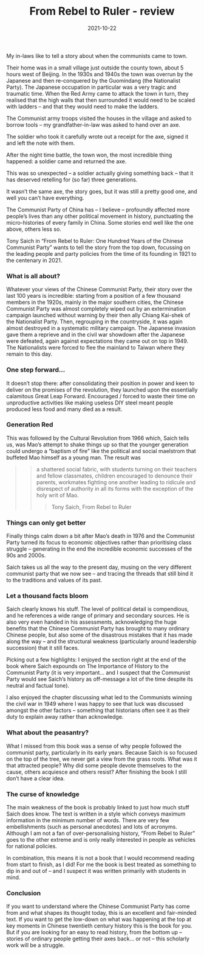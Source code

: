﻿---
layout: layouts/bookreview.njk

tags:
  - post
  - review

title: From Rebel to Ruler - review
review_book_main_title: From Rebel to Ruler
review_book_sub_title: One Hundred Years of the Chinese Communist Party
review_book_author: Tony Saich
review_book_author_surname: Saich
review_book_image_url: https://res.cloudinary.com/ds2o5ecdw/image/upload/acovers/0674988116.02._SCL_.jpg
review_book_image_small_url: https://res.cloudinary.com/ds2o5ecdw/image/upload/acovers/0674988116.02._SCM_.jpg
review_publication_date: 2021-07-30
review_publisher: Harvard University Press
review_pages: 544
review_ISBN13: 978-0674988118
review_book_tags:
  - [Asia]
  - [Contemporary, Late Modern]
  - [Political]
  - [China]
review_podcasts:
  - [https://www.listennotes.com/e/6d22ffdafd744dd5a888b8a7769ab029, The Lawfare Podcast, Tony Saich on 100 Years of the CCP]
shopping_links:
  - [https://www.amazon.co.uk/Rebel-Ruler-Hundred-Chinese-Communist/dp/0674988116/, Amazon UK, Amazon UK book link]
  - [https://www.amazon.com/Rebel-Ruler-Hundred-Chinese-Communist/dp/0674988116/, Amazon US, Amazon US book link]
post_author: Anthony Webb
date: 2021-10-22
review_rating: ★★★☆☆
permalink: '/2021/10/22/from-rebel-to-ruler/'
review_summary: '<p>If you want to understand where the Chinese Communist Party has come from and what shapes its thought today, From Rebel to Ruler is an excellent and fair-minded text.</p><p>But if you are looking for an easy to read history that will bring the period to life, this scholarly work will be a struggle.</p>'
---
My in-laws like to tell a story about when the communists came to town.

Their home was in a small village just outside the county town, about 5 hours west of Beijing. In the 1930s and 1940s the town was overrun by the Japanese and then re-conquered by the Guomindang (the Nationalist Party). The Japanese occupation in particular was a very tragic and traumatic time. When the Red Army came to attack the town in turn, they realised that the high walls that then surrounded it would need to be scaled with ladders – and that they would need to make the ladders.

The Communist army troops visited the houses in the village and asked to borrow tools – my grandfather-in-law was asked to hand over an axe.

The soldier who took it carefully wrote out a receipt for the axe, signed it and left the note with them.

After the night time battle, the town won, the most incredible thing happened: a soldier came and returned the axe.

This was so unexpected – a soldier actually giving something back – that it has deserved retelling for (so far) three generations.

It wasn’t the same axe, the story goes, but it was still a pretty good one, and well you can’t have everything.

The Communist Party of China has – I believe – profoundly affected more people’s lives than any other political movement in history, punctuating the micro-histories of every family in China. Some stories end well like the one above, others less so.

Tony Saich in “From Rebel to Ruler: One Hundred Years of the Chinese Communist Party” wants to tell the story from the top down, focussing on the leading people and party policies from the time of its founding in 1921 to the centenary in 2021.

### What is all about?

Whatever your views of the Chinese Communist Party, their story over the last 100 years is incredible: starting from a position of a few thousand members in the 1920s, mainly in the major southern cities, the Chinese Communist Party was almost completely wiped out by an extermination campaign launched without warning by their then ally Chiang Kai-shek of the Nationalist Party. Then, regrouping in the countryside, it was again almost destroyed in a systematic military campaign. The Japanese invasion gave them a reprieve and in the civil war showdown after the Japanese were defeated, again against expectations they came out on top in 1949. The Nationalists were forced to flee the mainland to Taiwan where they remain to this day.

### One step forward…

It doesn’t stop there: after consolidating their position in power and keen to deliver on the promises of the revolution, they launched upon the essentially calamitous Great Leap Forward. Encouraged / forced to waste their time on unproductive activities like making useless DIY steel meant people produced less food and many died as a result.

### Generation Red

This was followed by the Cultural Revolution from 1966 which, Saich tells us, was Mao’s attempt to shake things up so that the younger generation could undergo a “baptism of fire” like the political and social maelstrom that buffeted Mao himself as a young man. The result was

>> a shattered social fabric, with students turning on their teachers and fellow classmates, children encouraged to denounce their parents, workmates fighting one another leading to ridicule and disrespect of authority in all its forms with the exception of the holy writ of Mao.
>>>
>>>Tony Saich, From Rebel to Ruler

### Things can only get better

Finally things calm down a bit after Mao’s death in 1976 and the Communist Party turned its focus to economic objectives rather than prioritising class struggle – generating in the end the incredible economic successes of the 90s and 2000s.

Saich takes us all the way to the present day, musing on the very different communist party that we now see – and tracing the threads that still bind it to the traditions and values of its past.

### Let a thousand facts bloom

Saich clearly knows his stuff. The level of political detail is compendious, and he references a wide range of primary and secondary sources. He is also very even handed in his assessments, acknowledging the huge benefits that the Chinese Communist Party has brought to many ordinary Chinese people, but also some of the disastrous mistakes that it has made along the way – and the structural weakness (particularly around leadership succession) that it still faces.

Picking out a few highlights: I enjoyed the section right at the end of the book where Saich expounds on The Importance of History to the Communist Party (it is very important… and I suspect that the Communist Party would see Saich’s history as off-message a lot of the time despite its neutral and factual tone).

I also enjoyed the chapter discussing what led to the Communists winning the civil war in 1949 where I was happy to see that luck was discussed amongst the other factors – something that historians often see it as their duty to explain away rather than acknowledge.

### What about the peasantry?

What I missed from this book was a sense of why people followed the communist party, particularly in its early years. Because Saich is so focused on the top of the tree, we never get a view from the grass roots. What was it that attracted people? Why did some people devote themselves to the cause, others acquiesce and others resist? After finishing the book I still don’t have a clear idea.

### The curse of knowledge

The main weakness of the book is probably linked to just how much stuff Saich does know. The text is written in a style which conveys maximum information in the minimum number of words. There are very few embellishments (such as personal anecdotes) and lots of acronyms. Although I am not a fan of over-personalising history, “From Rebel to Ruler” goes to the other extreme and is only really interested in people as vehicles for national policies.

In combination, this means it is not a book that I would recommend reading from start to finish, as I did! For me the book is best treated as something to dip in and out of – and I suspect it was written primarily with students in mind.

### Conclusion

If you want to understand where the Chinese Communist Party has come from and what shapes its thought today, this is an excellent and fair-minded text. If you want to get the low-down on what was happening at the top at key moments in Chinese twentieth century history this is the book for you. But if you are looking for an easy to read history, from the bottom up – stories of ordinary people getting their axes back… or not – this scholarly work will be a struggle.